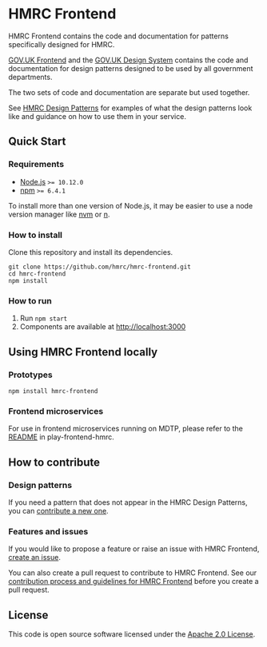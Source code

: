 # HMRC Frontend

HMRC Frontend contains the code and documentation for patterns specifically designed for HMRC.

[GOV.UK Frontend](https://github.com/alphagov/govuk-frontend) and the 
[GOV.UK Design System](https://design-system.service.gov.uk/) contains the code and documentation for 
design patterns designed to be used by all government departments.

The two sets of code and documentation are separate but used together.

See [HMRC Design Patterns](https://design.tax.service.gov.uk/hmrc-design-patterns/) for examples 
of what the design patterns look like and guidance on how to use them in your service.

## Quick Start

### Requirements

* [Node.js](https://nodejs.org/en/) `>= 10.12.0`
* [npm](https://www.npmjs.com/) `>= 6.4.1`

To install more than one version of Node.js, it may be easier to use a node version manager 
like [nvm](https://github.com/creationix/nvm) or [n](https://github.com/tj/n).

### How to install

Clone this repository and install its dependencies.

```shell script
git clone https://github.com/hmrc/hmrc-frontend.git
cd hmrc-frontend
npm install
```

### How to run

1. Run `npm start`
2. Components are available at [http://localhost:3000]()

## Using HMRC Frontend locally

### Prototypes

`npm install hmrc-frontend`

### Frontend microservices

For use in frontend microservices running on MDTP, please refer to the [README](https://www.github.com/hmrc/play-frontend-hmrc)
 in play-frontend-hmrc.
    
## How to contribute

### Design patterns

If you need a pattern that does not appear in the HMRC Design Patterns, you can [contribute a new one](https://github.com/hmrc/design-patterns/issues/new).

### Features and issues

If you would like to propose a feature or raise an issue with HMRC Frontend, [create an issue](https://github.com/hmrc/hmrc-frontend/issues/new).

You can also create a pull request to contribute to HMRC Frontend. See our [contribution process and guidelines for HMRC Frontend](CONTRIBUTING.md) before you create a pull request.

## License

This code is open source software licensed under the [Apache 2.0 License]("http://www.apache.org/licenses/LICENSE-2.0.html").
